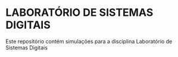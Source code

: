 # LABORATÓRIO DE SISTEMAS DIGITAIS

Este repositório contém simulações para a disciplina Laboratório de Sistemas Digitais
